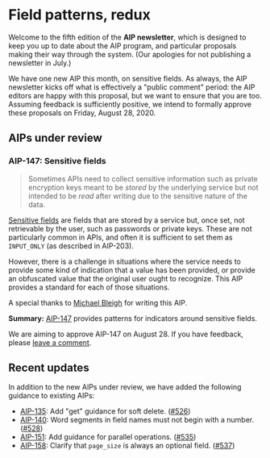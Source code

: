 # Field patterns, redux

Welcome to the fifth edition of the **AIP newsletter**, which is designed to
keep you up to date about the AIP program, and particular proposals making
their way through the system. (Our apologies for not publishing a newsletter in
July.)

We have one new AIP this month, on sensitive fields. As always, the AIP
newsletter kicks off what is effectively a "public comment" period: the AIP
editors are happy with this proposal, but we want to ensure that you are too.
Assuming feedback is sufficiently positive, we intend to formally approve these
proposals on Friday, August 28, 2020.

## AIPs under review

### AIP-147: Sensitive fields

> Sometimes APIs need to collect sensitive information such as private
> encryption keys meant to be _stored_ by the underlying service but not
> intended to be _read_ after writing due to the sensitive nature of the data.

[Sensitive fields][aip-147] are fields that are stored by a service but, once
set, not retrievable by the user, such as passwords or private keys. These are
not particularly common in APIs, and often it is sufficient to set them as
`INPUT_ONLY` (as described in AIP-203).

However, there is a challenge in situations where the service needs to provide
some kind of indication that a value has been provided, or provide an
obfuscated value that the original user ought to recognize. This AIP provides a
standard for each of those situations.

A special thanks to [Michael Bleigh][] for writing this AIP.

**Summary:** [AIP-147][] provides patterns for indicators around sensitive
fields.

We are aiming to approve AIP-147 on August 28. If you have feedback, please
[leave a comment](https://github.com/aip-dev/aip.dev/pull/XYZ).

[michael bleigh]: https://github.com/mbleigh
[aip-147]: ../147

## Recent updates

In addition to the new AIPs under review, we have added the following guidance
to existing AIPs:

- [AIP-135](../135): Add "get" guidance for soft delete.
  ([#526](https://github.com/aip-dev/aip.dev/pull/526))
- [AIP-140](../140): Word segments in field names must not begin with a number.
  ([#528](https://github.com/aip-dev/aip.dev/pull/528))
- [AIP-151](../151): Add guidance for parallel operations.
  ([#535](https://github.com/aip-dev/aip.dev/pull/535))
- [AIP-158](../158): Clarify that `page_size` is always an optional field.
  ([#537](https://github.com/aip-dev/aip.dev/pull/537))
